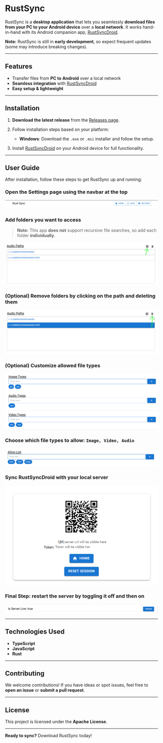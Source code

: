 # RustSync

RustSync is a **desktop application** that lets you seamlessly **download files from your PC to your Android device** over a **local network**. It works hand-in-hand with its Android companion app, [RustSyncDroid](https://github.com/fox5352/rustSyncDroid).

**Note:** RustSync is still in **early development**, so expect frequent updates (some may introduce breaking changes).

---

## Features

* Transfer files from **PC to Android** over a local network  
* **Seamless integration** with [RustSyncDroid](https://github.com/fox5352/rustSyncDroid)  
* **Easy setup & lightweight**

---

## Installation

1. **Download the latest release** from the [Releases page](https://github.com/fox5352/RustSync/releases).

2. Follow installation steps based on your platform:

   - **Windows**: Download the `.exe` or `.msi` installer and follow the setup.

3. Install [RustSyncDroid](https://github.com/fox5352/rustSyncDroid) on your Android device for full functionality.

---

## User Guide

After installation, follow these steps to get RustSync up and running:

### Open the **Settings** page using the navbar at the top

![image of header](/assets/title.png)

### Add folders you want to access

> **Note:** This app **does not** support recursive file searches, so add each folder **individually**.

![image of audio folder path menu](/assets/add%20direction.png)

### (Optional) **Remove folders** by clicking on the path and deleting them

![image of highlighted folder path to be deleted](/assets/delete%20direction.png)

### (Optional) **Customize allowed file types**

![](/assets/file%20type%20direction.png)

### Choose which **file types** to allow: **`Image, Video, Audio`**

![](/assets/allow%20list%20direction.png)

### Sync RustSyncDroid with your local server

![](/assets/sync%20page%20direction.png)

### Final Step: restart the server by toggling it off and then on

![](/assets/toggle%20direction.png)

---

## Technologies Used

- **TypeScript**
- **JavaScript**
- **Rust**

---

## Contributing

We welcome contributions! If you have ideas or spot issues, feel free to **open an issue** or **submit a pull request**.

---

## License

This project is licensed under the **Apache License**.

---

**Ready to sync?** Download RustSync today!
